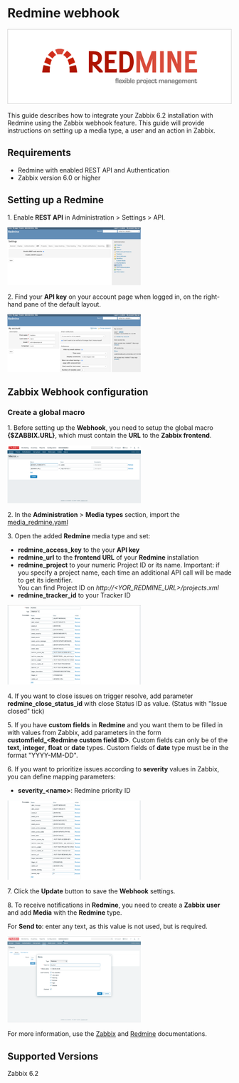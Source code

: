 
# Redmine webhook
![](images/redmine_logo_v1.png?raw=true)

This guide describes how to integrate your Zabbix 6.2 installation with Redmine using the Zabbix webhook feature. This guide will provide instructions on setting up a media type, a user and an action in Zabbix.

## Requirements

- Redmine with enabled REST API and Authentication
- Zabbix version 6.0 or higher

## Setting up a Redmine

1\. Enable **REST API** in Administration > Settings > API. 

[![](images/thumb.01.png?raw=true)](images/01.png)

2\. Find your **API key** on your account page when logged in, on the right-hand pane of the default layout.

[![](images/thumb.03.png?raw=true)](images/03.png)

## Zabbix Webhook configuration

### Create a global macro

1\. Before setting up the **Webhook**, you need to setup the global macro **{$ZABBIX.URL}**, which must contain the **URL** to the **Zabbix frontend**.

[![](images/thumb.04.png?raw=true)](images/04.png)

2\. In the **Administration** > **Media types** section, import the [media_redmine.yaml](media_redmine.yaml)

3\. Open the added **Redmine** media type and set:

- **redmine_access_key** to the your **API key**
- **redmine_url** to the **frontend URL** of your **Redmine** installation
- **redmine_project** to your numeric Project ID or its name. Important: if you specify a project name, each time an additional API call will be made to get its identifier.<br>
You can find Project ID on *http://&lt;YOR_REDMINE_URL&gt;/projects.xml*
- **redmine_tracker_id** to your Tracker ID

[![](images/thumb.05.png?raw=true)](images/05.png)

4\. If you want to close issues on trigger resolve, add parameter **redmine_close_status_id** with close Status ID as value. (Status with "Issue closed" tick)

5\. If you have **custom fields** in **Redmine** and you want them to be filled in with values from Zabbix, add parameters in the form **customfield_\<Redmine custom field ID\>**. Custom fields can only be of the **text**, **integer**, **float** or **date** types. Custom fields of **date** type must be in the format "YYYY-MM-DD".

6\. If you want to prioritize issues according to **severity** values in Zabbix, you can define mapping parameters:

- **severity_\<name\>**: Redmine priority ID

[![](images/thumb.07.png?raw=true)](images/07.png)

7\. Click the **Update** button to save the **Webhook** settings.

8\. To receive notifications in **Redmine**, you need to create a **Zabbix user** and add **Media** with the **Redmine** type.

For **Send to**: enter any text, as this value is not used, but is required.

[![](images/thumb.06.png?raw=true)](images/06.png)

For more information, use the [Zabbix](https://www.zabbix.com/documentation/6.2/manual/config/notifications) and [Redmine](https://www.redmine.org/projects/redmine/wiki/) documentations.

## Supported Versions

Zabbix 6.2
